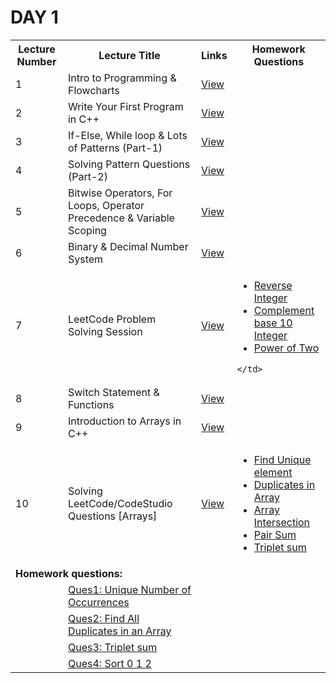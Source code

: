 <html>
<head>
	<title>Complete C++ Placement DSA Course</title>
</head>
<body>
	<h1>DAY 1</h1>
<table>
  <tr>
    <th>Lecture Number</th>
    <th>Lecture Title</th>
    <th>Links</th>
    <th>Homework Questions</th>
  </tr>
  <tr>
    <td>1</td>
    <td>Intro to Programming & Flowcharts</td>
    <td><a href="https://drive.google.com/file/d/1Mf2JpjY2z6s1Nl18ue1PDxdGoie50ywb/view">View</a></td>
    <td></td>
  </tr>
  <tr>
    <td>2</td>
    <td>Write Your First Program in C++</td>
    <td><a href="https://drive.google.com/file/d/14CMAnuh2b4Lg0Qf2nJS_ZtYwg1PMoF_q/view">View</a></td>
    <td></td>
  </tr>
  <tr>
    <td>3</td>
    <td>If-Else, While loop & Lots of Patterns (Part-1)</td>
    <td><a href="https://drive.google.com/file/d/1SrRo9oiIKS3D4JR4Er3tY85hALXzgdIT/view">View</a></td>
    <td></td>
  </tr>
  <tr>
    <td>4</td>
    <td>Solving Pattern Questions (Part-2)</td>
    <td><a href="https://drive.google.com/file/d/1onLkPV9zr6HUHEVtgLzxRJCL4tzpY5ux/view">View</a></td>
    <td></td>
  </tr>
  <tr>
    <td>5</td>
    <td>Bitwise Operators, For Loops, Operator Precedence & Variable Scoping</td>
    <td><a href="https://drive.google.com/file/d/1hBPUhy-1v-9eCqTMnZLaAVehAc9unctJ/view">View</a></td>
    <td></td>
  </tr>
  <tr>
    <td>6</td>
    <td>Binary & Decimal Number System</td>
    <td><a href="https://drive.google.com/file/d/1hLijJiM2oHdDpTinO2ploLm3QhrsaGix/view">View</a></td>
    <td></td>
  </tr>
  <tr>
    <td>7</td>
    <td>LeetCode Problem Solving Session</td>
    <td><a href="https://drive.google.com/file/d/1l0sV5t5AeujRd2D35j5JC4qTUbq8xMOu/view">View</a></td>
    <td>
        <ul>
            <li><a href="https://leetcode.com/problems/reverse-integer/description/">Reverse Integer</a></li>
            <li><a href="https://leetcode.com/problems/complement-of-base-10-integer/">Complement base 10 Integer</a></li>
            <li><a href="https://leetcode.com/problems/power-of-two/">Power of Two</a></li>
        </ul>
      
    </td>
  </tr>
  <tr>
<td>8</td>
<td>Switch Statement & Functions</td>
<td><a href="https://drive.google.com/file/d/1pp8Os3PYPh2zGiU0lUVGXbMoXEBIsBOX/view">View</a></td>
<td></td>
    </tr>
  <tr>
    <td>9</td>
    <td>Introduction to Arrays in C++</td>
    <td><a href="https://drive.google.com/file/d/1gSbnSQvpzauATYAC3PtBT1fFzy7_Z-mj/view">View</a></td>
    <td></td>
  </tr>
  <tr>
    <td>10</td>
    <td>Solving LeetCode/CodeStudio Questions [Arrays]</td>
    <td><a href="https://drive.google.com/file/d/1IYPF9B-YgQ7Bk7YiX0fLllwnm7QutdKB/view">View</a></td>
    <td>
        <ul>
            <li><a href="https://bit.ly/3y01Zdu">Find Unique element</a></li>
            <li><a href="https://bit.ly/3dm6bdZ">Duplicates in Array</a></li>
            <li><a href="https://bit.ly/3Il0c7n">Array Intersection</a></li>
            <li><a href="https://bit.ly/3EwlU6e">Pair Sum</a></li>
            <li><a href="https://bit.ly/3GbgVs3">Triplet sum</a></li>
        </ul>
    </td>
  </tr>
  <tr>
    <td colspan="4"><strong>Homework questions:</strong></td>
  </tr>
  <tr>
    <td></td>
    <td><a href="https://leetcode.com/problems/unique-number-of-occurrences/">Ques1: Unique Number of Occurrences</a></td>
    <td></td>
    <td></td>
  </tr>
  <tr>
    <td></td>
    <td><a href="https://leetcode.com/problems/find-all-duplicates-in-an-array/">Ques2: Find All Duplicates in an Array</a></td>
    <td></td>
    <td></td>
  </tr>
  <tr>
    <td></td>
    <td><a href="https://bit.ly/3GbgVs3">Ques3: Triplet sum</a></td>
    <td></td>
    <td></td>
  </tr>
  <tr>
    <td></td>
    <td><a href="https://bit.ly/3DfQW0s">Ques4: Sort 0 1 2</a></td>
    <td></td>
    <td></td>
  </tr>
</table>
